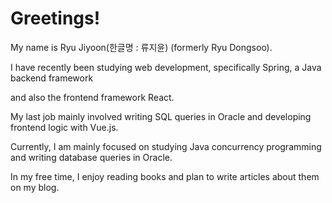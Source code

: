 
# Greetings! 
My name is Ryu Jiyoon(한글명 : 류지윤) (formerly Ryu Dongsoo). 

I have recently been studying web development, specifically Spring, a Java backend framework 

and also the frontend framework React. 


My last job mainly involved writing SQL queries in Oracle and developing frontend logic with Vue.js. 

Currently, I am mainly focused on studying Java concurrency programming and writing database queries in Oracle.

In my free time, I enjoy reading books and plan to write articles about them on my blog.
